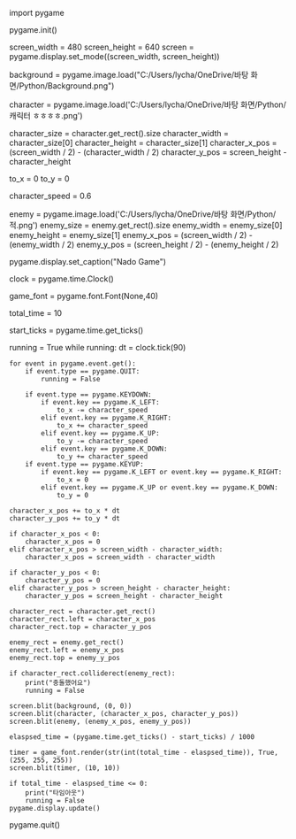 import pygame

pygame.init()


screen_width = 480
screen_height = 640
screen = pygame.display.set_mode((screen_width, screen_height))

background = pygame.image.load("C:/Users/lycha/OneDrive/바탕 화면/Python/Background.png")

character = pygame.image.load('C:/Users/lycha/OneDrive/바탕 화면/Python/캐릭터 ㅎㅎㅎㅎ.png')


character_size = character.get_rect().size
character_width = character_size[0]
character_height = character_size[1]
character_x_pos = (screen_width / 2) - (character_width / 2)
character_y_pos = screen_height - character_height

to_x = 0
to_y = 0

character_speed = 0.6

enemy =  pygame.image.load('C:/Users/lycha/OneDrive/바탕 화면/Python/적.png')
enemy_size = enemy.get_rect().size
enemy_width = enemy_size[0]
enemy_height = enemy_size[1]
enemy_x_pos = (screen_width / 2) - (enemy_width / 2)
enemy_y_pos = (screen_height / 2) - (enemy_height / 2)




pygame.display.set_caption("Nado Game")

clock = pygame.time.Clock()


game_font = pygame.font.Font(None,40)

total_time = 10

start_ticks = pygame.time.get_ticks()


running = True
while running:
    dt = clock.tick(90)

    for event in pygame.event.get():
        if event.type == pygame.QUIT:
            running = False

        if event.type == pygame.KEYDOWN:
            if event.key == pygame.K_LEFT:
                to_x -= character_speed
            elif event.key == pygame.K_RIGHT:
                to_x += character_speed
            elif event.key == pygame.K_UP:
                to_y -= character_speed
            elif event.key == pygame.K_DOWN:
                to_y += character_speed
        if event.type == pygame.KEYUP:
            if event.key == pygame.K_LEFT or event.key == pygame.K_RIGHT:
                to_x = 0
            elif event.key == pygame.K_UP or event.key == pygame.K_DOWN:
                to_y = 0
 
    character_x_pos += to_x * dt
    character_y_pos += to_y * dt

    if character_x_pos < 0:
        character_x_pos = 0
    elif character_x_pos > screen_width - character_width:    
        character_x_pos = screen_width - character_width  

    if character_y_pos < 0:
        character_y_pos = 0
    elif character_y_pos > screen_height - character_height:    
        character_y_pos = screen_height - character_height    
   
    character_rect = character.get_rect()
    character_rect.left = character_x_pos
    character_rect.top = character_y_pos

    enemy_rect = enemy.get_rect()
    enemy_rect.left = enemy_x_pos
    enemy_rect.top = enemy_y_pos

    if character_rect.colliderect(enemy_rect):
        print("충돌했어요")
        running = False

    screen.blit(background, (0, 0))
    screen.blit(character, (character_x_pos, character_y_pos))
    screen.blit(enemy, (enemy_x_pos, enemy_y_pos))
    
    elaspsed_time = (pygame.time.get_ticks() - start_ticks) / 1000

    timer = game_font.render(str(int(total_time - elaspsed_time)), True, (255, 255, 255))
    screen.blit(timer, (10, 10))

    if total_time - elaspsed_time <= 0:
        print("타임아웃")
        running = False
    pygame.display.update()

pygame.quit()
